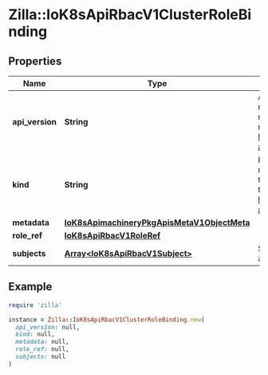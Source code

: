 # Zilla::IoK8sApiRbacV1ClusterRoleBinding

## Properties

| Name | Type | Description | Notes |
| ---- | ---- | ----------- | ----- |
| **api_version** | **String** | APIVersion defines the versioned schema of this representation of an object. Servers should convert recognized schemas to the latest internal value, and may reject unrecognized values. More info: https://git.k8s.io/community/contributors/devel/sig-architecture/api-conventions.md#resources | [optional] |
| **kind** | **String** | Kind is a string value representing the REST resource this object represents. Servers may infer this from the endpoint the client submits requests to. Cannot be updated. In CamelCase. More info: https://git.k8s.io/community/contributors/devel/sig-architecture/api-conventions.md#types-kinds | [optional] |
| **metadata** | [**IoK8sApimachineryPkgApisMetaV1ObjectMeta**](IoK8sApimachineryPkgApisMetaV1ObjectMeta.md) |  | [optional] |
| **role_ref** | [**IoK8sApiRbacV1RoleRef**](IoK8sApiRbacV1RoleRef.md) |  |  |
| **subjects** | [**Array&lt;IoK8sApiRbacV1Subject&gt;**](IoK8sApiRbacV1Subject.md) | Subjects holds references to the objects the role applies to. | [optional] |

## Example

```ruby
require 'zilla'

instance = Zilla::IoK8sApiRbacV1ClusterRoleBinding.new(
  api_version: null,
  kind: null,
  metadata: null,
  role_ref: null,
  subjects: null
)
```


